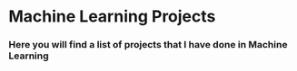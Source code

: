 # Machine Learning Projects


### Here you will find a list of projects that I have done in Machine Learning